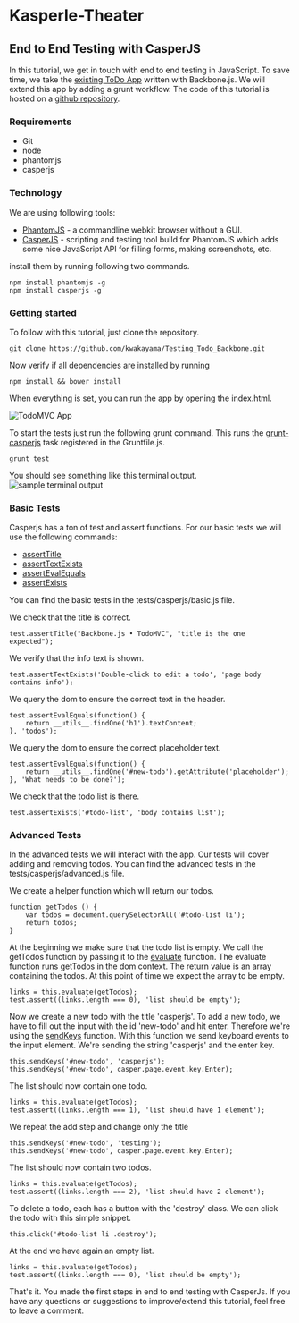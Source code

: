 Kasperle-Theater
================
## End to End Testing with CasperJS ##
     
In this tutorial, we get in touch with end to end testing in JavaScript.
To save time, we take the [existing ToDo App][1] written with Backbone.js. We will extend this app by adding a grunt workflow.
The code of this tutorial is hosted on a [github repository][2].

### Requirements
 - Git
 - node
 - phantomjs
 - casperjs

### Technology
We are using following tools:

- [PhantomJS][3] - a commandline webkit browser without a GUI.
- [CasperJS][4] - scripting and testing tool build for PhantomJS which adds some nice JavaScript API for filling forms, making screenshots, etc.

install them by running following two commands.
    
    npm install phantomjs -g
    npm install casperjs -g

### Getting started
To follow with this tutorial, just clone the repository.

    git clone https://github.com/kwakayama/Testing_Todo_Backbone.git

Now verify if all dependencies are installed by running

    npm install && bower install

When everything is set, you can run the app by opening the index.html.

![TodoMVC App][5]

To start the tests just run the following grunt command. This runs the [grunt-casperjs][6] task registered in the Gruntfile.js.
    
    grunt test
    
You should see something like this terminal output.
![sample terminal output][7]

### Basic Tests
Casperjs has a ton of test and assert functions.
For our basic tests we will use the following commands:

- [assertTitle][8]
- [assertTextExists][9]
- [assertEvalEquals][10]
- [assertExists][11]

You can find the basic tests in the tests/casperjs/basic.js file.

We check that the title is correct.

    test.assertTitle("Backbone.js • TodoMVC", "title is the one expected");
    
We verify that the info text is shown.
    
    test.assertTextExists('Double-click to edit a todo', 'page body contains info');
    
We query the dom to ensure the correct text in the header.

    test.assertEvalEquals(function() {
        return __utils__.findOne('h1').textContent;
    }, 'todos');

We query the dom to ensure the correct placeholder text.

    test.assertEvalEquals(function() {
        return __utils__.findOne('#new-todo').getAttribute('placeholder');
    }, 'What needs to be done?');

We check that the todo list is there.

    test.assertExists('#todo-list', 'body contains list');

### Advanced Tests

In the advanced tests we will interact with the app.
Our tests will cover adding and removing todos.
You can find the advanced tests in the tests/casperjs/advanced.js file.

We create a helper function which will return our todos.

    function getTodos () {
        var todos = document.querySelectorAll('#todo-list li');
        return todos;
    }

At the beginning we make sure that the todo list is empty.
We call the getTodos function by passing it to the [evaluate][12] function. The evaluate function runs getTodos in the dom context.
The return value is an array containing the todos.
At this point of time we expect the array to be empty.

    links = this.evaluate(getTodos);
    test.assert((links.length === 0), 'list should be empty');
    
Now we create a new todo with the title 'casperjs'. To add a new todo, we have to fill out the input with the id 'new-todo' and hit enter. Therefore we're using the [sendKeys][13] function. With this function we send keyboard  events to the input element. We're sending the string 'casperjs' and the enter key.

    this.sendKeys('#new-todo', 'casperjs');
    this.sendKeys('#new-todo', casper.page.event.key.Enter);

The list should now contain one todo.

    links = this.evaluate(getTodos);
    test.assert((links.length === 1), 'list should have 1 element');
    
We repeat the add step and change only the title

    this.sendKeys('#new-todo', 'testing');
    this.sendKeys('#new-todo', casper.page.event.key.Enter);
    
The list should now contain two todos.

    links = this.evaluate(getTodos);
    test.assert((links.length === 2), 'list should have 2 element');
    
To delete a todo, each has a button with the 'destroy' class.
We can click the todo with this simple snippet.

    this.click('#todo-list li .destroy');

At the end we have again an empty list.

    links = this.evaluate(getTodos);
    test.assert((links.length === 0), 'list should be empty');
    
 
That's it. You made the first steps in end to end testing with CasperJs.
If you have any questions or suggestions to improve/extend this tutorial, feel free to leave a comment.


  [1]: https://github.com/tastejs/todomvc/tree/gh-pages/architecture-examples/backbone
  [2]: https://github.com/kwakayama/Kasperle-Theater.git
  [3]: http://phantomjs.org/
  [4]: http://casperjs.org/
  [5]: https://lh6.googleusercontent.com/-gcUPOl9aZ94/Uw-tpZ29B0I/AAAAAAAAByg/r8NE3a-5l4w/s0/TodoMVC_Backbone.png "TodoMVC_Backbone.png"
  [6]: https://github.com/ronaldlokers/grunt-casperjs
  [7]: https://lh5.googleusercontent.com/-XidoQhDQYBk/Uw-wXwi6WlI/AAAAAAAABys/58WmXFqD3cY/s0/Terminal.png "Terminal.png"
  [8]: http://casperjs.readthedocs.org/en/latest/modules/tester.html#asserttitle
  [9]: http://casperjs.readthedocs.org/en/latest/modules/tester.html#asserttextexists
  [10]: http://casperjs.readthedocs.org/en/latest/modules/tester.html#assertevalequals
  [11]: http://casperjs.readthedocs.org/en/latest/modules/tester.html#assertexists
  [12]: http://docs.casperjs.org/en/latest/modules/casper.html#evaluate
  [13]: http://docs.casperjs.org/en/latest/modules/casper.html?highlight=sendkeys#sendkeys
